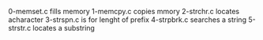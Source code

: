 0-memset.c fills memory
1-memcpy.c copies mmory
2-strchr.c locates acharacter
3-strspn.c is for lenght of prefix
4-strpbrk.c searches a string
5-strstr.c locates a substring

